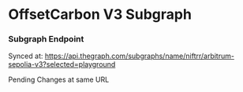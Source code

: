 # OffsetCarbon V3 Subgraph

### Subgraph Endpoint 

Synced at: https://api.thegraph.com/subgraphs/name/niftrr/arbitrum-sepolia-v3?selected=playground

Pending Changes at same URL
